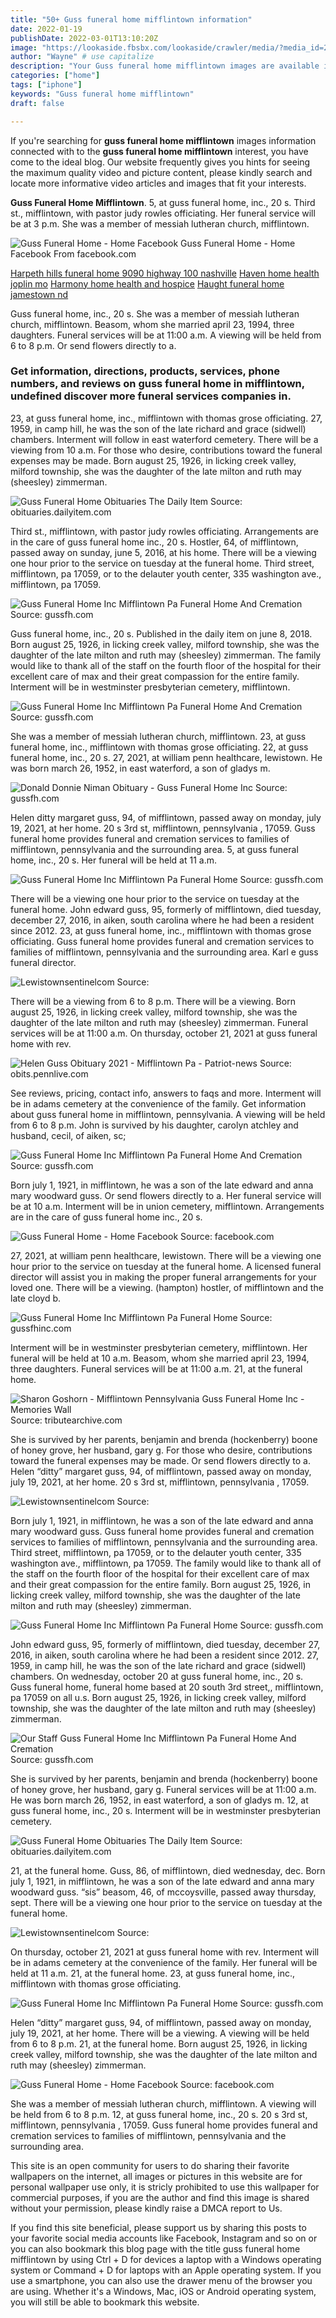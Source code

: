 ```yaml
---
title: "50+ Guss funeral home mifflintown information"
date: 2022-01-19
publishDate: 2022-03-01T13:10:20Z
image: "https://lookaside.fbsbx.com/lookaside/crawler/media/?media_id=2261506967219098"
author: "Wayne" # use capitalize
description: "Your Guss funeral home mifflintown images are available in this site. Guss funeral home mifflintown are a topic that is being searched for and liked by netizens now. You can Download the Guss funeral home mifflintown files here. Get all free photos."
categories: ["home"]
tags: ["iphone"]
keywords: "Guss funeral home mifflintown"
draft: false

---
```


If you're searching for **guss funeral home mifflintown** images information connected with to the **guss funeral home mifflintown** interest, you have come to the ideal  blog.  Our website frequently  gives you  hints  for seeing  the maximum  quality video and picture  content, please kindly search and locate more informative video articles and images  that fit your interests.

**Guss Funeral Home Mifflintown**. 5, at guss funeral home, inc., 20 s. Third st., mifflintown, with pastor judy rowles officiating. Her funeral service will be at 3 p.m. She was a member of messiah lutheran church, mifflintown.

![Guss Funeral Home - Home Facebook](https://lookaside.fbsbx.com/lookaside/crawler/media/?media_id=149596708410145 "Guss Funeral Home - Home Facebook")
Guss Funeral Home - Home Facebook From facebook.com

[Harpeth hills funeral home 9090 highway 100 nashville](/harpeth-hills-funeral-home-9090-highway-100-nashville/)
[Haven home health joplin mo](/haven-home-health-joplin-mo/)
[Harmony home health and hospice](/harmony-home-health-and-hospice/)
[Haught funeral home jamestown nd](/haught-funeral-home-jamestown-nd/)

Guss funeral home, inc., 20 s. She was a member of messiah lutheran church, mifflintown. Beasom, whom she married april 23, 1994, three daughters. Funeral services will be at 11:00 a.m. A viewing will be held from 6 to 8 p.m. Or send flowers directly to a.

### Get information, directions, products, services, phone numbers, and reviews on guss funeral home in mifflintown, undefined discover more funeral services companies in.

23, at guss funeral home, inc., mifflintown with thomas grose officiating. 27, 1959, in camp hill, he was the son of the late richard and grace (sidwell) chambers. Interment will follow in east waterford cemetery. There will be a viewing from 10 a.m. For those who desire, contributions toward the funeral expenses may be made. Born august 25, 1926, in licking creek valley, milford township, she was the daughter of the late milton and ruth may (sheesley) zimmerman.


![Guss Funeral Home Obituaries The Daily Item](https://cdn-otf-cas.prfct.cc/dfs1/eyJoIjoxODAsInciOjE4MCwidXJsIjoiaHR0cDpcL1wvYWRhcy1vcmVnb24tY2FzLW9iaXRzLnMzLmFtYXpvbmF3cy5jb21cL3Bob3Rvc1wvY3JlYXRlX3N0b3J5XC81ZGRiMTQ5NTc4MGRmXC8zNjBjMmJjYWQzOTY2MWY5MzUwNTIxMjc1ZTE4LmpwZyIsImQiOjcyLCJtIjoiSlBHIn0= "Guss Funeral Home Obituaries The Daily Item")
Source: obituaries.dailyitem.com

Third st., mifflintown, with pastor judy rowles officiating. Arrangements are in the care of guss funeral home inc., 20 s. Hostler, 64, of mifflintown, passed away on sunday, june 5, 2016, at his home. There will be a viewing one hour prior to the service on tuesday at the funeral home. Third street, mifflintown, pa 17059, or to the delauter youth center, 335 washington ave., mifflintown, pa 17059.

![Guss Funeral Home Inc Mifflintown Pa Funeral Home And Cremation](https://s3.amazonaws.com/CFSV2/siteimages/d25/760618-banner2.jpg "Guss Funeral Home Inc Mifflintown Pa Funeral Home And Cremation")
Source: gussfh.com

Guss funeral home, inc., 20 s. Published in the daily item on june 8, 2018. Born august 25, 1926, in licking creek valley, milford township, she was the daughter of the late milton and ruth may (sheesley) zimmerman. The family would like to thank all of the staff on the fourth floor of the hospital for their excellent care of max and their great compassion for the entire family. Interment will be in westminster presbyterian cemetery, mifflintown.

![Guss Funeral Home Inc Mifflintown Pa Funeral Home And Cremation](https://s3.amazonaws.com/CFSV2/siteimages/gfh/503591-gus-front.png "Guss Funeral Home Inc Mifflintown Pa Funeral Home And Cremation")
Source: gussfh.com

She was a member of messiah lutheran church, mifflintown. 23, at guss funeral home, inc., mifflintown with thomas grose officiating. 22, at guss funeral home, inc., 20 s. 27, 2021, at william penn healthcare, lewistown. He was born march 26, 1952, in east waterford, a son of gladys m.

![Donald Donnie Niman Obituary - Guss Funeral Home Inc](https://www.gussfh.com/obituaries/uploads/LOI1376290113_DNimanfinal.jpeg "Donald Donnie Niman Obituary - Guss Funeral Home Inc")
Source: gussfh.com

Helen ditty margaret guss, 94, of mifflintown, passed away on monday, july 19, 2021, at her home. 20 s 3rd st, mifflintown, pennsylvania , 17059. Guss funeral home provides funeral and cremation services to families of mifflintown, pennsylvania and the surrounding area. 5, at guss funeral home, inc., 20 s. Her funeral will be held at 11 a.m.

![Guss Funeral Home Inc Mifflintown Pa Funeral Home](https://www.gussfh.com/obituaries/uploads/OI963447248_BillDressler2.jpeg "Guss Funeral Home Inc Mifflintown Pa Funeral Home")
Source: gussfh.com

There will be a viewing one hour prior to the service on tuesday at the funeral home. John edward guss, 95, formerly of mifflintown, died tuesday, december 27, 2016, in aiken, south carolina where he had been a resident since 2012. 23, at guss funeral home, inc., mifflintown with thomas grose officiating. Guss funeral home provides funeral and cremation services to families of mifflintown, pennsylvania and the surrounding area. Karl e guss funeral director.

![Lewistownsentinelcom](9PCMKYDqiXtwSM "Lewistownsentinelcom")
Source: 

There will be a viewing from 6 to 8 p.m. There will be a viewing. Born august 25, 1926, in licking creek valley, milford township, she was the daughter of the late milton and ruth may (sheesley) zimmerman. Funeral services will be at 11:00 a.m. On thursday, october 21, 2021 at guss funeral home with rev.

![Helen Guss Obituary 2021 - Mifflintown Pa - Patriot-news](https://cache.legacy.net/legacy/images/cobrands/pennlive/photos/photo_20210719_WP0021680_0_20210719.jpgx?w=358&amp;h=500&amp;option=3 "Helen Guss Obituary 2021 - Mifflintown Pa - Patriot-news")
Source: obits.pennlive.com

See reviews, pricing, contact info, answers to faqs and more. Interment will be in adams cemetery at the convenience of the family. Get information about guss funeral home in mifflintown, pennsylvania. A viewing will be held from 6 to 8 p.m. John is survived by his daughter, carolyn atchley and husband, cecil, of aiken, sc;

![Guss Funeral Home Inc Mifflintown Pa Funeral Home And Cremation](https://s3.amazonaws.com/CFSV2/siteimages/gfh/531702-logo.png "Guss Funeral Home Inc Mifflintown Pa Funeral Home And Cremation")
Source: gussfh.com

Born july 1, 1921, in mifflintown, he was a son of the late edward and anna mary woodward guss. Or send flowers directly to a. Her funeral service will be at 10 a.m. Interment will be in union cemetery, mifflintown. Arrangements are in the care of guss funeral home inc., 20 s.

![Guss Funeral Home - Home Facebook](https://lookaside.fbsbx.com/lookaside/crawler/media/?media_id=149596708410145 "Guss Funeral Home - Home Facebook")
Source: facebook.com

27, 2021, at william penn healthcare, lewistown. There will be a viewing one hour prior to the service on tuesday at the funeral home. A licensed funeral director will assist you in making the proper funeral arrangements for your loved one. There will be a viewing. (hampton) hostler, of mifflintown and the late cloyd b.

![Guss Funeral Home Inc Mifflintown Pa Funeral Home](https://www.gussfhinc.com/obituaries/uploads/OI1416114900_DonCasner.jpg "Guss Funeral Home Inc Mifflintown Pa Funeral Home")
Source: gussfhinc.com

Interment will be in westminster presbyterian cemetery, mifflintown. Her funeral will be held at 10 a.m. Beasom, whom she married april 23, 1994, three daughters. Funeral services will be at 11:00 a.m. 21, at the funeral home.

![Sharon Goshorn - Mifflintown Pennsylvania Guss Funeral Home Inc - Memories Wall](https://tributecenteronline.s3-accelerate.amazonaws.com/Obituaries/22839416/Thumbnail.jpg "Sharon Goshorn - Mifflintown Pennsylvania Guss Funeral Home Inc - Memories Wall")
Source: tributearchive.com

She is survived by her parents, benjamin and brenda (hockenberry) boone of honey grove, her husband, gary g. For those who desire, contributions toward the funeral expenses may be made. Or send flowers directly to a. Helen “ditty” margaret guss, 94, of mifflintown, passed away on monday, july 19, 2021, at her home. 20 s 3rd st, mifflintown, pennsylvania , 17059.

![Lewistownsentinelcom](gdzCvsFdR87E8M "Lewistownsentinelcom")
Source: 

Born july 1, 1921, in mifflintown, he was a son of the late edward and anna mary woodward guss. Guss funeral home provides funeral and cremation services to families of mifflintown, pennsylvania and the surrounding area. Third street, mifflintown, pa 17059, or to the delauter youth center, 335 washington ave., mifflintown, pa 17059. The family would like to thank all of the staff on the fourth floor of the hospital for their excellent care of max and their great compassion for the entire family. Born august 25, 1926, in licking creek valley, milford township, she was the daughter of the late milton and ruth may (sheesley) zimmerman.

![Guss Funeral Home Inc Mifflintown Pa Funeral Home](https://www.gussfh.com/obituaries/uploads/OI151167523_DennisYetter.jpeg "Guss Funeral Home Inc Mifflintown Pa Funeral Home")
Source: gussfh.com

John edward guss, 95, formerly of mifflintown, died tuesday, december 27, 2016, in aiken, south carolina where he had been a resident since 2012. 27, 1959, in camp hill, he was the son of the late richard and grace (sidwell) chambers. On wednesday, october 20 at guss funeral home, inc., 20 s. Guss funeral home, funeral home based at 20 south 3rd street,, mifflintown, pa 17059 on all u.s. Born august 25, 1926, in licking creek valley, milford township, she was the daughter of the late milton and ruth may (sheesley) zimmerman.

![Our Staff Guss Funeral Home Inc Mifflintown Pa Funeral Home And Cremation](https://s3.amazonaws.com/CFSV2/staff/gfh/48341-945608-Portrait-Placeholder-Male.jpg "Our Staff Guss Funeral Home Inc Mifflintown Pa Funeral Home And Cremation")
Source: gussfh.com

She is survived by her parents, benjamin and brenda (hockenberry) boone of honey grove, her husband, gary g. Funeral services will be at 11:00 a.m. He was born march 26, 1952, in east waterford, a son of gladys m. 12, at guss funeral home, inc., 20 s. Interment will be in westminster presbyterian cemetery.

![Guss Funeral Home Obituaries The Daily Item](https://cdn-otf-cas.prfct.cc/dfs1/eyJoIjoxODAsInciOjE4MCwidXJsIjoiaHR0cDpcL1wvYWRhcy1vcmVnb24tY2FzLW9iaXRzLnMzLmFtYXpvbmF3cy5jb21cL3Bob3Rvc1wvY3JlYXRlX3N0b3J5XC81ZDQxY2YyYTQ5MWI1XC8yN2ZjNzE0MDRmYmI5OTBhZTQ0NjFiOWNiYWFlLmpwZyIsImQiOjcyLCJtIjoiSlBHIn0= "Guss Funeral Home Obituaries The Daily Item")
Source: obituaries.dailyitem.com

21, at the funeral home. Guss, 86, of mifflintown, died wednesday, dec. Born july 1, 1921, in mifflintown, he was a son of the late edward and anna mary woodward guss. “sis” beasom, 46, of mccoysville, passed away thursday, sept. There will be a viewing one hour prior to the service on tuesday at the funeral home.

![Lewistownsentinelcom](9PaqENe3cwT7VM "Lewistownsentinelcom")
Source: 

On thursday, october 21, 2021 at guss funeral home with rev. Interment will be in adams cemetery at the convenience of the family. Her funeral will be held at 11 a.m. 21, at the funeral home. 23, at guss funeral home, inc., mifflintown with thomas grose officiating.

![Guss Funeral Home Inc Mifflintown Pa Funeral Home](https://www.gussfh.com/obituaries/uploads/OI1821732920_DennisRadabaugh2.jpg "Guss Funeral Home Inc Mifflintown Pa Funeral Home")
Source: gussfh.com

Helen “ditty” margaret guss, 94, of mifflintown, passed away on monday, july 19, 2021, at her home. There will be a viewing. A viewing will be held from 6 to 8 p.m. 21, at the funeral home. Born august 25, 1926, in licking creek valley, milford township, she was the daughter of the late milton and ruth may (sheesley) zimmerman.

![Guss Funeral Home - Home Facebook](https://lookaside.fbsbx.com/lookaside/crawler/media/?media_id=2261506967219098 "Guss Funeral Home - Home Facebook")
Source: facebook.com

She was a member of messiah lutheran church, mifflintown. A viewing will be held from 6 to 8 p.m. 12, at guss funeral home, inc., 20 s. 20 s 3rd st, mifflintown, pennsylvania , 17059. Guss funeral home provides funeral and cremation services to families of mifflintown, pennsylvania and the surrounding area.

This site is an open community for users to do sharing their favorite wallpapers on the internet, all images or pictures in this website are for personal wallpaper use only, it is stricly prohibited to use this wallpaper for commercial purposes, if you are the author and find this image is shared without your permission, please kindly raise a DMCA report to Us.

If you find this site beneficial, please support us by sharing this posts to your favorite social media accounts like Facebook, Instagram and so on or you can also bookmark this blog page with the title guss funeral home mifflintown by using Ctrl + D for devices a laptop with a Windows operating system or Command + D for laptops with an Apple operating system. If you use a smartphone, you can also use the drawer menu of the browser you are using. Whether it's a Windows, Mac, iOS or Android operating system, you will still be able to bookmark this website.
